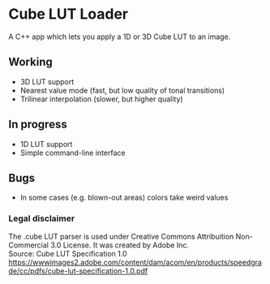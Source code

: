 # Cube LUT Loader
A C++ app which lets you apply a 1D or 3D Cube LUT to an image.

## Working
- 3D LUT support
- Nearest value mode (fast, but low quality of tonal transitions)
- Trilinear interpolation (slower, but higher quality)

## In progress
- 1D LUT support
- Simple command-line interface

## Bugs
- In some cases (e.g. blown-out areas) colors take weird values

### Legal disclaimer
The .cube LUT parser is used under Creative Commons Attribuition Non-Commercial 3.0 License.
It was created by Adobe Inc.  
Source: Cube LUT Specification 1.0  
https://wwwimages2.adobe.com/content/dam/acom/en/products/speedgrade/cc/pdfs/cube-lut-specification-1.0.pdf